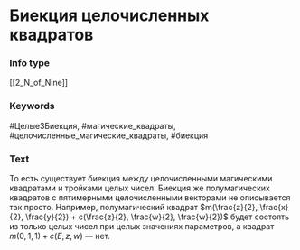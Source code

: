 # Биекция целочисленных квадратов
### Info type
[[2_N_of_Nine]]
### Keywords
#Целые3Биекция, #магические_квадраты, #целочисленные_магические_квадраты, #биекция
### Text
То есть существует биекция между целочисленными магическими квадратами и тройками целых чисел. Биекция же полумагических квадратов с пятимерными целочисленными векторами не описывается так просто. Например, полумагический квадрат $m(\frac{z}{2}, \frac{x}{2}, \frac{y}{2}) + c(\frac{z}{2}, \frac{w}{2}, \frac{w}{2})$ будет состоять из только целых чисел при целых значениях параметров, а квадрат $m(0,1,1) + c(E, z, w)$ — нет.